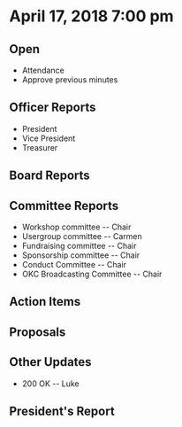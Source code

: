 # April 17, 2018 7:00 pm

## Open
* Attendance
* Approve previous minutes

## Officer Reports
* President
* Vice President
* Treasurer

## Board Reports

## Committee Reports

* Workshop committee -- Chair
* Usergroup committee -- Carmen
* Fundraising committee -- Chair
* Sponsorship committee -- Chair
* Conduct Committee -- Chair
* OKC Broadcasting Committee -- Chair

## Action Items

## Proposals

## Other Updates
* 200 OK -- Luke

## President's Report 
